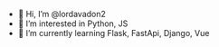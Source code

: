 - 👋 Hi, I’m @lordavadon2
- 👀 I’m interested in Python, JS
- 🌱 I’m currently learning Flask, FastApi, Django, Vue
